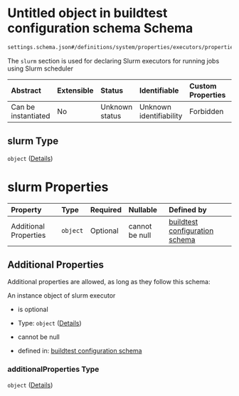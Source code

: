 # Untitled object in buildtest configuration schema Schema

```txt
settings.schema.json#/definitions/system/properties/executors/properties/slurm
```

The `slurm` section is used for declaring Slurm executors for running jobs using Slurm scheduler

| Abstract            | Extensible | Status         | Identifiable            | Custom Properties | Additional Properties | Access Restrictions | Defined In                                                                   |
| :------------------ | :--------- | :------------- | :---------------------- | :---------------- | :-------------------- | :------------------ | :--------------------------------------------------------------------------- |
| Can be instantiated | No         | Unknown status | Unknown identifiability | Forbidden         | Allowed               | none                | [settings.schema.json\*](../out/settings.schema.json "open original schema") |

## slurm Type

`object` ([Details](settings-definitions-system-properties-executors-properties-slurm.md))

# slurm Properties

| Property              | Type     | Required | Nullable       | Defined by                                                                                                                                                            |
| :-------------------- | :------- | :------- | :------------- | :-------------------------------------------------------------------------------------------------------------------------------------------------------------------- |
| Additional Properties | `object` | Optional | cannot be null | [buildtest configuration schema](settings-definitions-slurm.md "settings.schema.json#/definitions/system/properties/executors/properties/slurm/additionalProperties") |

## Additional Properties

Additional properties are allowed, as long as they follow this schema:

An instance object of slurm executor

*   is optional

*   Type: `object` ([Details](settings-definitions-slurm.md))

*   cannot be null

*   defined in: [buildtest configuration schema](settings-definitions-slurm.md "settings.schema.json#/definitions/system/properties/executors/properties/slurm/additionalProperties")

### additionalProperties Type

`object` ([Details](settings-definitions-slurm.md))
